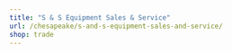 ```yaml
---
title: "S & S Equipment Sales & Service"
url: /chesapeake/s-and-s-equipment-sales-and-service/
shop: trade
---
```


